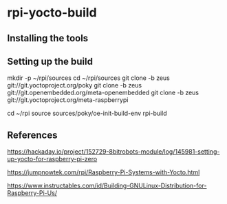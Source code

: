 # rpi-yocto-build

## Installing the tools

## Setting up the build

mkdir -p ~/rpi/sources
cd ~/rpi/sources
git clone -b zeus git://git.yoctoproject.org/poky
git clone -b zeus git://git.openembedded.org/meta-openembedded
git clone -b zeus git://git.yoctoproject.org/meta-raspberrypi



cd ~/rpi
source sources/poky/oe-init-build-env rpi-build



## References
https://hackaday.io/project/152729-8bitrobots-module/log/145981-setting-up-yocto-for-raspberry-pi-zero

https://jumpnowtek.com/rpi/Raspberry-Pi-Systems-with-Yocto.html

https://www.instructables.com/id/Building-GNULinux-Distribution-for-Raspberry-Pi-Us/
